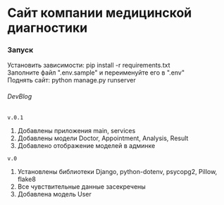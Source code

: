 # Сайт компании медицинской диагностики

### Запуск
Установить зависимости: pip install -r requirements.txt\
Заполните файл ".env.sample" и переименуйте его в ".env"\
Поднять сайт: python manage.py runserver

###### DevBlog

`v.0.1`
1. Добавлены приложения main, services
2. Добавлены модели Doctor, Appointment, Analysis, Result
3. Добавлено отображение моделей в админке

`v.0`
1. Установлены библиотеки Django, python-dotenv, psycopg2, Pillow, flake8
2. Все чувствительные данные засекречены
3. Добавлена модель User
